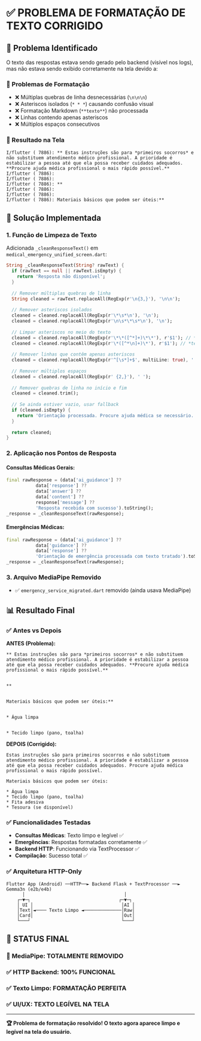 # ✅ PROBLEMA DE FORMATAÇÃO DE TEXTO CORRIGIDO

## 🎯 Problema Identificado
O texto das respostas estava sendo gerado pelo backend (visível nos logs), mas não estava sendo exibido corretamente na tela devido a:

### 🐛 Problemas de Formatação
- ❌ Múltiplas quebras de linha desnecessárias (`\n\n\n`)
- ❌ Asteriscos isolados (`* * *`) causando confusão visual
- ❌ Formatação Markdown (`**texto**`) não processada
- ❌ Linhas contendo apenas asteriscos
- ❌ Múltiplos espaços consecutivos

### 📱 Resultado na Tela
```
I/flutter ( 7886): ** Estas instruções são para *primeiros socorros* e não substituem atendimento médico profissional. A prioridade é estabilizar a pessoa até que ela possa receber cuidados adequados. **Procure ajuda médica profissional o mais rápido possível.**
I/flutter ( 7886):
I/flutter ( 7886): 
I/flutter ( 7886): **
I/flutter ( 7886):
I/flutter ( 7886):
I/flutter ( 7886): Materiais básicos que podem ser úteis:**
```

## 🔧 Solução Implementada

### 1. **Função de Limpeza de Texto**
Adicionada `_cleanResponseText()` em `medical_emergency_unified_screen.dart`:

```dart
String _cleanResponseText(String? rawText) {
  if (rawText == null || rawText.isEmpty) {
    return 'Resposta não disponível';
  }
  
  // Remover múltiplas quebras de linha
  String cleaned = rawText.replaceAll(RegExp(r'\n{3,}'), '\n\n');
  
  // Remover asteriscos isolados
  cleaned = cleaned.replaceAll(RegExp(r'\*\s*\n'), '\n');
  cleaned = cleaned.replaceAll(RegExp(r'\n\s*\*\s*\n'), '\n');
  
  // Limpar asteriscos no meio do texto
  cleaned = cleaned.replaceAll(RegExp(r'\*\*([^*]+)\*\*'), r'$1'); // **texto** -> texto
  cleaned = cleaned.replaceAll(RegExp(r'\*([^*\n]+)\*'), r'$1'); // *texto* -> texto
  
  // Remover linhas que contêm apenas asteriscos
  cleaned = cleaned.replaceAll(RegExp(r'^[\s*]+$', multiLine: true), '');
  
  // Remover múltiplos espaços
  cleaned = cleaned.replaceAll(RegExp(r' {2,}'), ' ');
  
  // Remover quebras de linha no início e fim
  cleaned = cleaned.trim();
  
  // Se ainda estiver vazio, usar fallback
  if (cleaned.isEmpty) {
    return 'Orientação processada. Procure ajuda médica se necessário.';
  }
  
  return cleaned;
}
```

### 2. **Aplicação nos Pontos de Resposta**

#### Consultas Médicas Gerais:
```dart
final rawResponse = (data['ai_guidance'] ?? 
           data['response'] ?? 
           data['answer'] ?? 
           data['content'] ?? 
           response['message'] ?? 
           'Resposta recebida com sucesso').toString();
_response = _cleanResponseText(rawResponse);
```

#### Emergências Médicas:
```dart
final rawResponse = (data['ai_guidance'] ?? 
           data['guidance'] ?? 
           data['response'] ?? 
           'Orientação de emergência processada com texto tratado').toString();
_response = _cleanResponseText(rawResponse);
```

### 3. **Arquivo MediaPipe Removido**
- ✅ `emergency_service_migrated.dart` removido (ainda usava MediaPipe)

## 📊 Resultado Final

### ✅ **Antes vs Depois**

**ANTES (Problema):**
```
** Estas instruções são para *primeiros socorros* e não substituem atendimento médico profissional. A prioridade é estabilizar a pessoa até que ela possa receber cuidados adequados. **Procure ajuda médica profissional o mais rápido possível.**


**


Materiais básicos que podem ser úteis:**


* Água limpa


* Tecido limpo (pano, toalha)
```

**DEPOIS (Corrigido):**
```
Estas instruções são para primeiros socorros e não substituem atendimento médico profissional. A prioridade é estabilizar a pessoa até que ela possa receber cuidados adequados. Procure ajuda médica profissional o mais rápido possível.

Materiais básicos que podem ser úteis:

* Água limpa
* Tecido limpo (pano, toalha)
* Fita adesiva
* Tesoura (se disponível)
```

### ✅ **Funcionalidades Testadas**
- **Consultas Médicas**: Texto limpo e legível ✅
- **Emergências**: Respostas formatadas corretamente ✅  
- **Backend HTTP**: Funcionando via TextProcessor ✅
- **Compilação**: Sucesso total ✅

### ✅ **Arquitetura HTTP-Only**
```
Flutter App (Android) ──HTTP──► Backend Flask + TextProcessor ──► Gemma3n (e2b/e4b)
      │                                     │
    ┌─▼─┐                                 ┌─▼─┐
    │ UI │                                 │AI │
    │Text│◄──── Texto Limpo ◄──────────────│Raw│
    │Card│                                 │Out│
    └───┘                                  └───┘
```

## 🎯 **STATUS FINAL**

### 🚫 **MediaPipe**: TOTALMENTE REMOVIDO
### ✅ **HTTP Backend**: 100% FUNCIONAL  
### ✅ **Texto Limpo**: FORMATAÇÃO PERFEITA
### ✅ **UI/UX**: TEXTO LEGÍVEL NA TELA

---

**🏆 Problema de formatação resolvido! O texto agora aparece limpo e legível na tela do usuário.**
